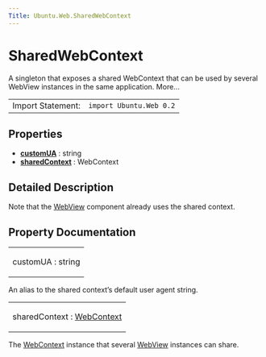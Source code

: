 ```yaml
---
Title: Ubuntu.Web.SharedWebContext
---
```

        
SharedWebContext
================

<span class="subtitle"></span>
A singleton that exposes a shared WebContext that can be used by several WebView instances in the same application. More...

|                   |                         |
|-------------------|-------------------------|
| Import Statement: | `import Ubuntu.Web 0.2` |

<span id="properties"></span>
Properties
----------

-   ****[customUA](#customUA-prop)**** : string
-   ****[sharedContext](#sharedContext-prop)**** : WebContext

<span id="details"></span>
Detailed Description
--------------------

Note that the [WebView](../Ubuntu.Web.WebView.md) component already uses the shared context.

Property Documentation
----------------------

<table>
<colgroup>
<col width="100%" />
</colgroup>
<tbody>
<tr class="odd">
<td><p><span id="customUA-prop"></span><span class="name">customUA</span> : <span class="type">string</span></p></td>
</tr>
</tbody>
</table>

An alias to the shared context’s default user agent string.

<table>
<colgroup>
<col width="100%" />
</colgroup>
<tbody>
<tr class="odd">
<td><p><span id="sharedContext-prop"></span><span class="name">sharedContext</span> : <span class="type"><a href="Ubuntu.Web.WebContext.md">WebContext</a></span></p></td>
</tr>
</tbody>
</table>

The [WebContext](../Ubuntu.Web.WebContext.md) instance that several [WebView](../Ubuntu.Web.WebView.md) instances can share.

